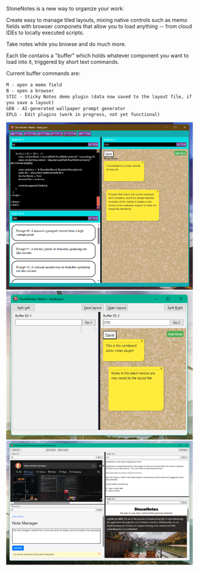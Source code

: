 StoneNotes is a new way to organize your work:

Create easy to manage tiled layouts, mixing native controls such as memo fields with browser componets
that allow you to load anything -- from cloud IDEs to locally executed scripts.

Take notes while you browse and do much more.

Each tile contains a "buffer" which holds whatever component you want to load into it, triggered by short
text commands.

Current buffer commands are:
```
M - open a memo field
B - open a browser
STIC - Sticky Notes demo plugin (data now saved to the layout file, if you save a layout)
GEN - AI-generated wallpaper prompt generator
EPLG - Edit plugins (work in progress, not yet functional)
```


<img src="https://raw.githubusercontent.com/mindfulvector/StoneNotes2023/main/Docs/screenshot3.png" />
<img src="https://raw.githubusercontent.com/mindfulvector/StoneNotes2023/main/Docs/screenshot2.png" />
<img src="https://raw.githubusercontent.com/mindfulvector/StoneNotes2023/main/Docs/screenshot.png" />
